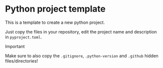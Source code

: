 # Python project template

This is a template to create a new python project.

Just copy the files in your repository, edit the project name and description in `pyproject.toml`.

> [!IMPORTANT]
> Make sure to also copy the `.gitignore`, `.python-version` and `.github` hidden files/directories!

